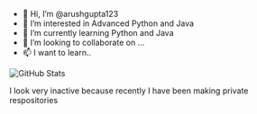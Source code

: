 - 👋 Hi, I’m @arushgupta123
- 👀 I’m interested in Advanced Python and Java
- 🌱 I’m currently learning Python and Java
- 💞️ I’m looking to collaborate on ...
- 📫 I want to learn..

<!---
arushgupta123/arushgupta123 is a ✨ special ✨ repository because its `README.md` (this file) appears on your GitHub profile.
You can click the Preview link to take a look at your changes.
--->

![GitHub Stats](https://github-readme-stats.vercel.app/api?username=arushgupta123&theme=radical&show=discussions_started)

I look very inactive because recently I have been making private respositories

